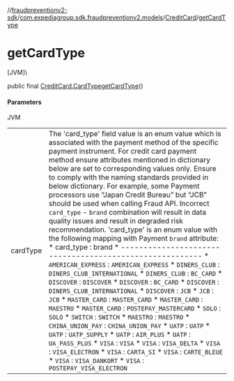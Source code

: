 //[fraudpreventionv2-sdk](../../../index.md)/[com.expediagroup.sdk.fraudpreventionv2.models](../index.md)/[CreditCard](index.md)/[getCardType](get-card-type.md)

# getCardType

[JVM]\

public final [CreditCard.CardType](-card-type/index.md)[getCardType](get-card-type.md)()

#### Parameters

JVM

| | |
|---|---|
| cardType | The 'card_type' field value is an enum value which is associated with the payment method of the specific payment instrument. For credit card payment method ensure attributes mentioned in dictionary below are set to corresponding values only. Ensure to comply with the naming standards provided in below dictionary. For example, some Payment processors use “Japan Credit Bureau” but “JCB” should be used when calling Fraud API. Incorrect `card_type` - `brand` combination will result in data quality issues and result in degraded risk recommendation. 'card_type' is an enum value with the following mapping with Payment `brand` attribute: *       card_type            :          brand * -------------------------------------------------------- * `AMERICAN_EXPRESS`         : `AMERICAN_EXPRESS` * `DINERS_CLUB`              : `DINERS_CLUB_INTERNATIONAL` * `DINERS_CLUB`              : `BC_CARD` * `DISCOVER`                 : `DISCOVER` * `DISCOVER`                 : `BC_CARD` * `DISCOVER`                 : `DINERS_CLUB_INTERNATIONAL` * `DISCOVER`                 : `JCB` * `JCB`                      : `JCB` * `MASTER_CARD`              : `MASTER_CARD` * `MASTER_CARD`              : `MAESTRO` * `MASTER_CARD`              : `POSTEPAY_MASTERCARD` * `SOLO`                     : `SOLO` * `SWITCH`                   : `SWITCH` * `MAESTRO`                  : `MAESTRO` * `CHINA_UNION_PAY`          : `CHINA_UNION_PAY` * `UATP`                     : `UATP` * `UATP`                     : `UATP_SUPPLY` * `UATP`                     : `AIR_PLUS` * `UATP`                     : `UA_PASS_PLUS` * `VISA`                     : `VISA` * `VISA`                     : `VISA_DELTA` * `VISA`                     : `VISA_ELECTRON` * `VISA`                     : `CARTA_SI` * `VISA`                     : `CARTE_BLEUE` * `VISA`                     : `VISA_DANKORT` * `VISA`                     : `POSTEPAY_VISA_ELECTRON` |
